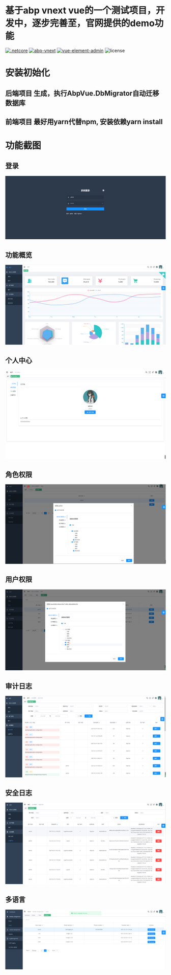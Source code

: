 # 基于abp vnext vue的一个测试项目，开发中，逐步完善至，官网提供的demo功能
[![.netcore](https://img.shields.io/badge/.net-5.0-green.svg)](https://docs.microsoft.com/zh-cn/dotnet/core/compatibility/5.0?toc=/dotnet/fundamentals/toc.json&bc=/dotnet/breadcrumb/toc.json)
[![abp-vnext](https://img.shields.io/badge/abp--vnext-4.0-red.svg)](https://docs.abp.io/en/abp/4.0)
[![vue-element-admin](https://img.shields.io/badge/vue--element--admin-4.3.1-brightgreen.svg)](https://github.com/PanJiaChen/vue-element-admin)
![license](https://img.shields.io/github/license/mashape/apistatus.svg)

# 安装初始化
## 后端项目 生成，执行AbpVue.DbMigrator自动迁移数据库
## 前端项目 最好用yarn代替npm, 安装依赖yarn install

# 功能截图
## 登录
![登录](screenshot/1.png)

## 功能概览
![功能概览](screenshot/2.png)

## 个人中心
![个人中心](screenshot/3.png)

## 角色权限
![角色权限](screenshot/4.png)

## 用户权限
![用户权限](screenshot/5.png)

## 审计日志
![审计日志](screenshot/6.png)

## 安全日志
![安全日志](screenshot/7.png)

## 多语言
![多语言](screenshot/8.png)
